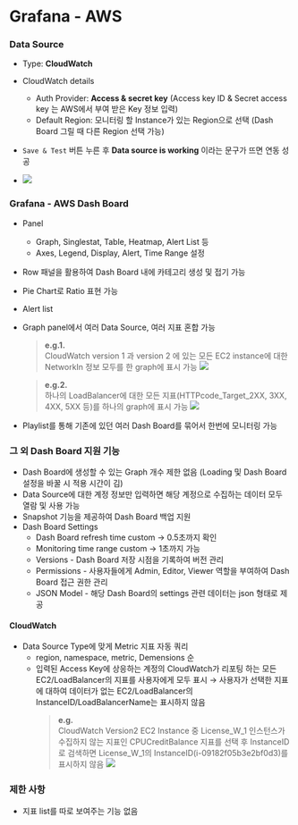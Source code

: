 # Grafana - AWS

### Data Source
- Type: **CloudWatch**
- CloudWatch details
  * Auth Provider: **Access & secret key** (Access key ID & Secret access key 는 AWS에서 부여 받은 Key 정보 입력)
  * Default Region: 모니터링 할 Instance가 있는 Region으로 선택 (Dash Board 그릴 때 다른 Region 선택 가능)
- `Save & Test` 버튼 누른 후 **Data source is working** 이라는 문구가 뜨면 연동 성공

- <img src="https://i.imgur.com/nODsguQ.png?2"/>

### Grafana - AWS Dash Board
- Panel
  * Graph, Singlestat, Table, Heatmap, Alert List 등
  * Axes, Legend, Display, Alert, Time Range 설정
- Row 패널을 활용하여 Dash Board 내에 카테고리 생성 및 접기 가능
- Pie Chart로 Ratio 표현 가능
- Alert list
- Graph panel에서 여러 Data Source, 여러 지표 혼합 가능
  > **e.g.1.**  
  > CloudWatch version 1 과 version 2 에 있는 모든 EC2 instance에 대한 NetworkIn 정보 모두를 한 graph에 표시 가능
  > <img src="https://i.imgur.com/xzdq0mH.png"/>

  > **e.g.2.**  
  > 하나의 LoadBalancer에 대한 모든 지표(HTTPcode_Target_2XX, 3XX, 4XX, 5XX 등)를 하나의 graph에 표시 가능
  > <img src="https://i.imgur.com/WpVhG0K.png?1"/>


- Playlist를 통해 기존에 있던 여러 Dash Board를 묶어서 한번에 모니터링 가능

### 그 외 Dash Board 지원 기능
- Dash Board에 생성할 수 있는 Graph 개수 제한 없음 (Loading 및 Dash Board 설정을 바꿀 시 적용 시간이 김)
- Data Source에 대한 계정 정보만 입력하면 해당 계정으로 수집하는 데이터 모두 열람 및 사용 가능
- Snapshot 기능을 제공하여 Dash Board 백업 지원
- Dash Board Settings
  * Dash Board refresh time custom → 0.5초까지 확인
  * Monitoring time range custom → 1초까지 가능
  * Versions - Dash Board 저장 시점을 기록하여 버전 관리
  * Permissions - 사용자들에게 Admin, Editor, Viewer 역할을 부여하여 Dash Board 접근 권한 관리
  * JSON Model - 해당 Dash Board의 settings 관련 데이터는 json 형태로 제공

#### CloudWatch
- Data Source Type에 맞게 Metric 지표 자동 쿼리
  * region, namespace, metric, Demensions 순
  * 입력된 Access Key에 상응하는 계정의 CloudWatch가 리포팅 하는 모든 EC2/LoadBalancer의 지표를 사용자에게 모두 표시 → 사용자가 선택한 지표에 대하여 데이터가 없는 EC2/LoadBalancer의 InstanceID/LoadBalancerName는 표시하지 않음
    > **e.g.**  
    > CloudWatch Version2 EC2 Instance 중 License_W_1 인스턴스가 수집하지 않는 지표인 CPUCreditBalance 지표를 선택 후 InstanceID로 검색하면 License_W_1의 InstanceID(i-09182f05b3e2bf0d3)를 표시하지 않음
    > <img src="https://i.imgur.com/4ZofZ2f.png?2"/>

### 제한 사항
- 지표 list를 따로 보여주는 기능 없음
